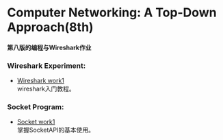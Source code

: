 # Computer Networking: A Top-Down Approach(8th)

#### 第八版的编程与Wireshark作业

### Wireshark Experiment:
* [Wireshark work1](chapter1/Wireshark1.md)<br>wireshark入门教程。

### Socket Program:
* [Socket work1](chapter2/Socket/Socket1.md)<br>掌握SocketAPI的基本使用。